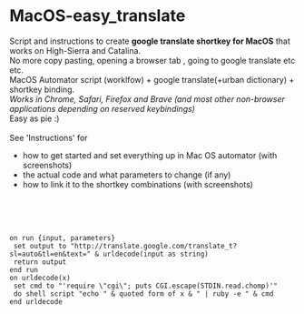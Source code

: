 # MacOS-easy_translate
Script and instructions to create **google translate shortkey for MacOS** that works on High-Sierra and Catalina. </br>
No more copy pasting, opening a browser tab , going to google translate etc etc. </br>MacOS Automator script (worklfow) + google translate(+urban dictionary) + shortkey binding.</br>
*Works in Chrome, Safari, Firefox and Brave (and most other non-browser applications depending on reserved keybindings)*
</br>
Easy as pie :)
</br>
</br>
See 'Instructions' for</br>
- how to get started and set everything up in Mac OS automator (with screenshots)
- the actual code and what parameters to change (if any)
- how to link it to the shortkey combinations (with screenshots)
</br>
</br>
</br>


```
on run {input, parameters}
 set output to "http://translate.google.com/translate_t?sl=auto&tl=en&text=" & urldecode(input as string)
 return output
end run
on urldecode(x)
 set cmd to "'require \"cgi\"; puts CGI.escape(STDIN.read.chomp)'"
 do shell script "echo " & quoted form of x & " | ruby -e " & cmd
end urldecode
```
